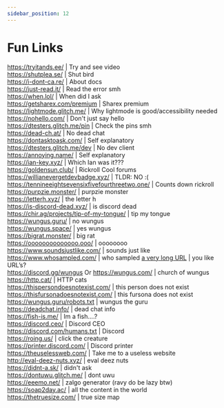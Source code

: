 ```yaml
---
sidebar_position: 12
---
```


# Fun Links

https://tryitands.ee/ | Try and see video   <br/>
https://shutplea.se/ | Shut bird   <br/>
https://i-dont-ca.re/ | About docs   <br/>
https://just-read.it/ | Read the error smh   <br/>
https://when.lol/ | When did I ask   <br/>
https://getsharex.com/premium | Sharex premium   <br/>
https://lightmode.glitch.me/ | Why lightmode is good/accessibility needed   <br/>
https://nohello.com/ | Don't just say hello   <br/>
https://dtesters.glitch.me/pin | Check the pins smh   <br/>
https://dead-ch.at/ | No dead chat   <br/>
https://dontasktoask.com/ | Self explanatory   <br/>
https://dtesters.glitch.me/dev | No dev client   <br/> 
https://annoying.name/ | Self explanatory   <br/>
https://ian-key.xyz/ | Which Ian was it???   <br/>
https://goldensun.club/ | Rickroll Cool forums   <br/>
https://willianevergetdevbadge.xyz/ | TLDR: NO :(   <br/>
https://tennineeightsevensixfivefourthreetwo.one/ | Counts down rickroll   <br/>
https://purpzie.monster/ | purpzie monster   <br/>
https://letterh.xyz/ | the letter h   <br/>
https://is-discord-dead.xyz/ | is discord dead   <br/>
https://chir.ag/projects/tip-of-my-tongue/ | tip my tongue   <br/>
https://wungus.guru/ | no wungus   <br/>
https://wungus.space/ | yes wungus   <br/>
https://bigrat.monster/ | big rat   <br/>
https://oooooooooooooo.ooo/ | oooooooo   <br/>
https://www.soundsjustlike.com/ | sounds just like   <br/>
https://www.whosampled.com/ | who sampled 
[a very long URL](https://cdn.discordapp.com/attachments/238376364967723008/522109766848217088/unknown.png?comment=According_to_all_known_laws_of_aviation_there_is_no_way_a_bee_should_be_able_to_fly_Its_wings_are_too_small_to_get_its_fat_little_body_off_the_ground_The_bee_of_course_flies_anyway_because_bees_dont_care_what_humans_think_is_impossible_Yellow_black_Yellow_black_Yellow_black_Yellow_black_Ooh_black_and_yellow_Lets_shake_it_up_a_little_Barry_Breakfast_is_ready_Ooming_Hang_on_a_second_Hello__Barry__Adam__Oan_you_believe_this_is_happening__I_cant_Ill_pick_you_up_Looking_sharp_Use_the_stairs_Your_father_paid_good_money_for_those_Sorry_Im_excited_Heres_the_graduate_Were_very_proud_of_you_son_A_perfect_report_card_all_Bs_Very_proud_Ma_I_got_a_thing_going_here__You_got_lint_on_your_fuzz__Ow_Thats_me__Wave_to_us_Well_be_in_row_118000__Bye_Barry_I_told_you_stop_flying_in_the_house__Hey_Adam__Hey_Barry__Is_that_fuzz_gel__A_little_Special_day_graduation_Never_thought_Id_make_it_Three_days_grade_school_three_days_high_school_Those_were_awkward_Three_days_college_Im_glad_I_took_a_day_and_hitchhiked_around_the_hive_You_did_come_back_different__Hi_Barry__Artie_growing_a_mustache_Looks_good__Hear_about_Frankie__Yeah__You_going_to_the_funeral__No_Im_not_going_Everybody_knows_sting_someone_you_die_Dont_waste_it_on_a_squirrel_Such_a_hothead_I_guess_he_could_have_just_gotten_out_of_the_way_I_love_this_incorporating_an_amusement_park_into_our_day_Thats_why_we_dont_need_vacations_Boy_quite_a_bit_of_pomp_under_the_circumstances__Well_Adam_today_we_are_men__We_are__Beemen__Amen_Hallelujah_Students_faculty_distinguished_bees_please_welcome_Dean_Buzzwell_Welcome_New_Hive_Oity_graduating_class_of_9:15_That_concludes_our_ceremonies_And_begins_your_career_at_Honex) | you like URL’s?   <br/>
https://discord.gg/wungus Or https://wungus.com/ | church of wungus   <br/>
https://http.cat/ | HTTP cats   <br/>
https://thispersondoesnotexist.com/ | this person does not exist   <br/>
https://thisfursonadoesnotexist.com/ | this fursona does not exist  <br/>
https://wungus.guru/robots.txt | wungus the guru   <br/>
https://deadchat.info/ | dead chat info  <br/>
https://fish-is.me/ | Im a fish....?  <br/> 
https://discord.ceo/ | Discord CEO  <br/>
https://discord.com/humans.txt | Discord  <br/>
https://roing.us/ | click the creature  <br/>
https://printer.discord.com/ | Discord printer  <br/>
https://theuselessweb.com/ | Take me to a useless website  <br/>
http://eval-deez-nuts.xyz/ | eval deez nuts  <br/>
https://didnt-a.sk/ | didn't ask  <br/>
https://dontuwu.glitch.me/ | dont uwu  <br/>
https://eeemo.net/ | zalgo generator (ravy do be lazy btw)
https://soap2day.ac/ | all the content in the world  <br/>
https://thetruesize.com/ | true size map

